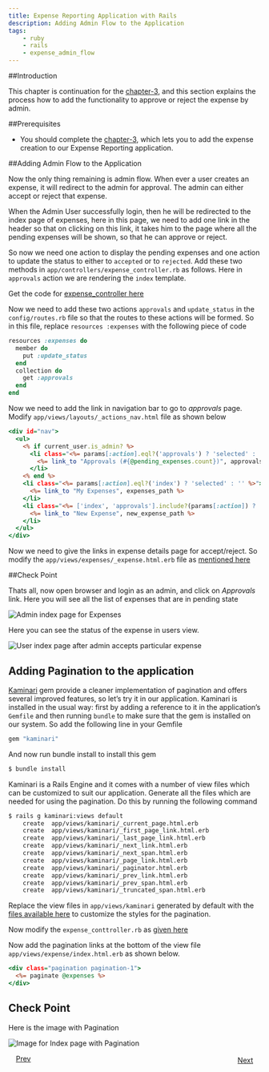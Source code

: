 ```yaml
---
title: Expense Reporting Application with Rails
description: Adding Admin Flow to the Application
tags:
    - ruby
    - rails
    - expense_admin_flow
---
```


##Introduction

This chapter is continuation for the [chapter-3](/frameworks/ruby/rails-tutorial/rails-expense-user-flow.html), and this section explains the process how to add the functionality to approve or reject the expense by admin.

##Prerequisites

+ You should complete the [chapter-3](/frameworks/ruby/rails-tutorial/rails-expense-user-flow.html), which lets you to add the expense creation to our Expense Reporting application.

##Adding Admin Flow to the Application

Now the only thing remaining is admin flow. When ever a user creates an expense, it will redirect to the admin for approval. The admin can either accept or reject that expense.

When the Admin User successfully login, then he will be redirected to the index page of expenses, here in this page, we need to add one link in the header so that on clicking on this link, it takes him to the page where all the pending expenses will be shown, so that he can approve or reject.

So now we need one action to display the pending expenses and one action to update the status to either to `accepted` or to `rejected`. Add these two methods in `app/controllers/expense_controller.rb` as follows. Here in `approvals` action we are rendering the `index` template.

Get the code for [expense_controller here](/frameworks/ruby/rails-tutorial/code/chapter-4/controller-files.html#content-for-expense-controller)

Now we need to add these two actions `approvals` and `update_status` in the `config/routes.rb` file so that the routes to these actions will be formed. So in this file, replace `resources :expenses` with the following piece of code

```ruby
resources :expenses do
  member do
    put :update_status
  end
  collection do
    get :approvals
  end
end
```

Now we need to add the link in navigation bar to go to *approvals* page. Modify `app/views/layouts/_actions_nav.html` file as shown below

```rhtml
<div id="nav">
  <ul>
    <% if current_user.is_admin? %>
      <li class="<%= params[:action].eql?('approvals') ? 'selected' : '' %>">
        <%= link_to "Approvals (#{@pending_expenses.count})", approvals_expenses_path() %>
      </li>
    <% end %>
    <li class="<%= params[:action].eql?('index') ? 'selected' : '' %>">
      <%= link_to "My Expenses", expenses_path %>
    </li>
    <li class="<%= ['index', 'approvals'].include?(params[:action]) ? '' : 'selected' %>">
      <%= link_to "New Expense", new_expense_path %>
    </li>
  </ul>
</div>
```

Now we need to give the links in expense details page for accept/reject. So modify the `app/views/expenses/_expense.html.erb` file as [mentioned here](/frameworks/ruby/rails-tutorial/code/chapter-4/view-files.html#code-for-expense-object)

##Check Point

Thats all, now open browser and login as an admin, and click on *Approvals* link. Here you will see all the list of expenses that are in pending state

![Admin index page for Expenses](/images/rails-tutorial/admin-approval-page.png)

Here you can see the status of the expense in users view.

![User index page after admin accepts particular expense](/images/rails-tutorial/expenses-with-different-statuses.png)

## Adding Pagination to the application

[Kaminari](http://railscasts.com/episodes/254-pagination-with-kaminari) gem provide a cleaner implementation of pagination and offers several improved features, so let’s try it in our application. Kaminari is installed in the usual way: first by adding a reference to it in the application’s `Gemfile` and then running `bundle` to make sure that the gem is installed on our system. So add the following line in your Gemfile

```ruby
gem "kaminari"
```

And now run bundle install to install this gem

```bash
$ bundle install
```

Kaminari is a Rails Engine and it comes with a number of view files which can be customized to suit our application. Generate all the files which are needed for using the pagination. Do this by running the following command

```bash
$ rails g kaminari:views default
    create  app/views/kaminari/_current_page.html.erb
    create  app/views/kaminari/_first_page_link.html.erb
    create  app/views/kaminari/_last_page_link.html.erb
    create  app/views/kaminari/_next_link.html.erb
    create  app/views/kaminari/_next_span.html.erb
    create  app/views/kaminari/_page_link.html.erb
    create  app/views/kaminari/_paginator.html.erb
    create  app/views/kaminari/_prev_link.html.erb
    create  app/views/kaminari/_prev_span.html.erb
    create  app/views/kaminari/_truncated_span.html.erb
```

Replace the view files in `app/views/kaminari` generated by default with the [files available here](/rails-code/kaminari.zip) to customize the styles for the pagination.

Now modify the `expense_conttroller.rb` as [given here](/frameworks/ruby/rails-tutorial/code/chapter-4/controller-files.html#content-for-expense-controller-with-pagination)

Now add the pagination links at the bottom of the view file `app/views/expense/index.html.erb` as shown below.

```rhtml
<div class="pagination pagination-1">
  <%= paginate @expenses %>
</div>
```

## Check Point

Here is the image with Pagination

![Image for Index page with Pagination](/images/rails-tutorial/index-with-pagination.png)

<a class="button-plain" style="padding: 3px 15px;" href="/frameworks/ruby/rails-tutorial/rails-expense-user-flow.html">Prev</a>  <a class="button-plain" style="padding: 3px 15px; float: right;" href="/frameworks/ruby/rails-tutorial/rails-hosting-application-with-vmc.html">Next</a>
